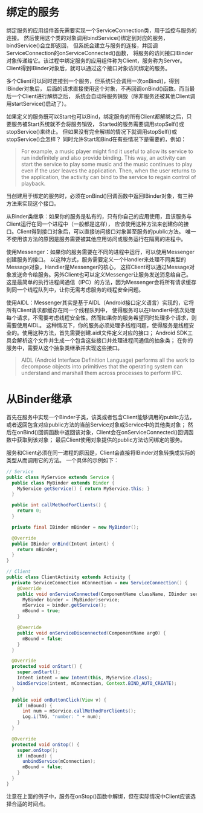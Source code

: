 
# 绑定的服务

绑定服务的应用组件首先需要实现一个ServiceConnection类，用于监控与服务的连接。
然后使用这个类的对象调用bindService()绑定到对应的服务，bindService()会立即返回，
但系统会建立与服务的连接，并回调ServiceConnection的onServiceConnected()函数，
将服务的访问接口IBinder对象传递给它。该过程中绑定服务的应用组件称为Client，服务称为Server。
Client得到IBinder对象后，就可以通过这个接口对象访问绑定的服务。

多个Client可以同时连接到一个服务，但系统只会调用一次onBind()，得到IBinder对象后，
后面的请求直接使用这个对象，不再回调onBind()函数。而当最后一个Client进行解绑之后，
系统会自动将服务销毁（除非服务还被其他Client调用startService()启动了）。

如果定义的服务既可以Start也可以Bind，绑定服务的所有Client都解绑之后，只要服务被Start系统就不会将服务销毁，
Started的服务需要调用stopSelf()或stopService()来终止。
但如果没有完全解绑的情况下就调用stopSelf()或stopService()会怎样？
同时允许Start和Bind在有些情况下是需要的，例如：
> For example, a music player might find it useful to allow its service to run indefinitely and also provide binding. 
  This way, an activity can start the service to play some music and the music continues to play 
  even if the user leaves the application. Then, when the user returns to the application, 
  the activity can bind to the service to regain control of playback.

当创建用于绑定的服务时，必须在onBind()回调函数中返回IBinder对象，有三种方法来实现这个接口。

从Binder类继承：如果你的服务是私有的，只有你自己的应用使用，且该服务与Client运行在同一个进程中（一般都是这样），
应该使用这种方法来创建你的接口。Client得到接口对象后，可以直接访问接口对象甚至服务的public方法。
唯一不使用该方法的原因是服务需要被其他应用访问或服务运行在隔离的进程中。

使用Messenger：如果你的服务需要在不同的进程中运行，可以使用Messenger创建服务的接口。
以这种方式，服务需要定义一个Handler来处理不同类型的Message对象，Handler是Messenger的核心，
这样Client可以通过Message对象发送命令给服务。另外Client也可以定义Messenger让服务发送消息给自己。
这是最简单的执行进程间通信（IPC）的方法，因为Messenger会将所有请求缓存到同一个线程队列中，让你无需考虑服务的线程安全问题。

使用AIDL：Messenger其实是基于AIDL（Android接口定义语言）实现的，它将所有Client请求都缓存在同一个线程队列中，
使得服务可以在Handler中依次处理每个请求，不需要考虑线程安全性。然而如果你的服务希望同时处理多个请求，则需要使用AIDL。
这种情况下，你的服务必须处理多线程问题，使得服务是线程安全的。使用这种方法，首先需要创建.aidl文件定义对应的接口；
Android SDK工具会解析这个文件并生成一个包含这些接口并处理进程间通信的抽象类；
在你的服务中，需要从这个抽象类继承并实现这些接口。
> AIDL (Android Interface Definition Language) performs all the work to decompose objects into primitives 
  that the operating system can understand and marshall them across processes to perform IPC.
  
# 从Binder继承

首先在服务中实现一个Binder子类，该类或者包含Client能够调用的public方法，
或者返回包含对应public方法的当前Service对象或Service中的其他类对象；
然后在onBind()回调函数中返回该对象，Client会在onServiceConnected()回调函数中获取到该对象；
最后Client使用对象提供的public方法访问绑定的服务。

服务和Client必须在同一进程的原因是，Client会直接将IBinder对象转换成实际的类型从而调用它的方法。
一个具体的示例如下：
```java
// Service
public class MyService extends Service {
  public class MyBinder extends Binder {
    MyService getService() { return MyService.this; }
  }

  public int callMethodForClients() {
    return 0;
  }

  private final IBinder mBinder = new MyBinder();

  @Override
  public IBinder onBind(Intent intent) {
    return mBinder;
  }
}

// Client
public class ClientActivity extends Activity {
  private ServiceConnection mConnection = new ServiceConnection() {
    @Override
    public void onServiceConnected(ComponentName className, IBinder service) {
      MyBinder binder = (MyBinder)service;
      mService = binder.getService();
      mBound = true;
    }

    @Override
    public void onServiceDisconnected(ComponentName arg0) {
      mBound = false;
    }
  }

  @Override
  protected void onStart() {
    super.onStart();
    Intent intent = new Intent(this, MyService.class);
    bindService(intent, mConnection, Context.BIND_AUTO_CREATE);
  }

  public void onButtonClick(View v) {
    if (mBound) {
      int num = mService.callMethodForClients();
      Log.i(TAG, "number: " + num);
    }
  }

  @Override
  protected void onStop() {
    super.onStop();
    if (mBound) {
      unbindService(mConnection);
      mBound = false;
    }
  }
}
```
注意在上面的例子中，服务在onStop()函数中解绑，但在实际情况中Client应该选择合适的时间点。
